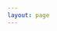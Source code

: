 ```yaml
---
layout: page
---
```


<script setup>
import { heroConfig } from './.vitepress/config/hero.en'
import { featuresConfig } from './.vitepress/config/features.en'
</script>

<Hero :config="heroConfig" />

<Features :features="featuresConfig" />